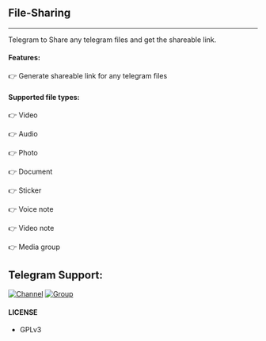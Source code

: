## File-Sharing  
---

Telegram to Share any telegram files and get the shareable link.

#### Features:

👉 Generate shareable link for any telegram files

#### Supported file types:

👉 Video

👉 Audio

👉 Photo

👉 Document

👉 Sticker

👉 Voice note

👉 Video note

👉 Media group

## Telegram Support:

[![Channel](https://img.shields.io/badge/TG-Channel-30302f?style=flat&logo=telegram)](https://t.me/DeltaBotsOfficial)
[![Group](https://img.shields.io/badge/TG-Group-30302f?style=flat&logo=telegram)](https://t.me/DeltaBotsOfficial)

 

#### LICENSE
- GPLv3
